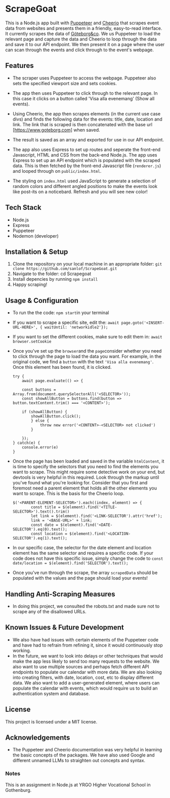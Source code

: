 # ScrapeGoat
This is a Node.js app built with [Puppeteer]() and [Cheerio]() that scrapes event data from websites and presents them in a friendly, easy-to-read interface. It currently scrapes the data of [Göteborg&co](https://www.goteborg.com/evenemang). We us Puppeteer to load the relevant page and capture the data and Cheerio to loop through the data and save it to our API endpoint. We then present it on a page where the user can scan through the events and click through to the event's webpage.

## Features
* The scraper uses Puppeteer to access the webpage. Puppeteer also sets the specified viewport size and sets cookies.
* The app then uses Puppeteer to click through to the relevant page. In this case it clicks on a button called 'Visa alla evenemang' (Show all events).
* Using Cheerio, the app then scrapes elements (in the current use case divs) and finds the following data for the events: title, date, location and link. The link that is scraped is then concatenated with the base url [https://www.goteborg.com] when saved.
* The result is saved as an array and exported for use in our API endpoint.

* The app also uses Express to set up routes and seperate the front-end Javascript, HTML and CSS from the back-end Node.js. The app uses Express to set up an API endpoint which is populated with the scraped data. This is then fetched by the front-end Javascript file (```renderer.js```) and looped through on ```public/index.html```.
* The styling on ```index.html``` used JavaScript to generate a selection of random colors and different angled positions to make the events look like post-its on a noticebard. Refresh and you will see new color!

## Tech Stack
* Node.js
* Express
* Puppeteer
* Nodemon (developer)

## Installation & Setup

1. Clone the repository on your local machine in an appropriate folder: ```git clone https://github.com/sanlof/ScrapeGoat.git```
2. Navigate to the folder: cd Scrapegoat
3. Install depencies by running ```npm install```
5. Happy scraping!

## Usage & Configuration
* To run the the code: ```npm start```in your terminal
* If you want to scrape a specific site, edit the: ```await page.goto('<INSERT-URL-HERE>', { waitUntil: 'networkidle2'});```
* If you want to set the different cookies, make sure to edit them in: ```await browser.setCookie```
* Once you've set up the ```browser```and the ```page```consider whether you need to click through the page to load the data you want. For example, in the original code, we find a ```button``` with the text ```'Visa alla evenemang'```. Once this element has been found, it is clicked.
    ```
    try { 
        await page.evaluate(() => {

        const buttons = Array.from(document.querySelectorAll('<SELECTOR>'));
        const showAllButton = buttons.find(button => button.textContent.trim() === '<CONTENT>'); 

        if (showAllButton) {
            showAllButton.click();
            } else {
                throw new error('<CONTENT>-<SELECTOR> not clicked')
            }
            
        });
    } catch(e) {
        console.error(e)
    }
    ```
* Once the page has been loaded and saved in the variable ```htmlContent```, it is time to specify the selectors that you need to find the elements you want to scrape. This might require some detective work on your end, but devtools is very helpful in this required. Look through the markup until you've found what you're looking for. Consider that you first and foremost need a parent element that holds all the other elements you want to scrape. This is the basis for the Cheerio loop.
  
    ```
    $('<PARENT-ELEMENT-SELECTOR>').each((index, element) => {
            const title = $(element).find('<TITLE-SELECTOR>').text().trim()
            let link = $(element).find('<LINK-SELECTOR').attr('href');
            link = '<BASE-URL>' + link;
            const date = $(element).find('<DATE-SELECTOR').eq(0).text();
            const location = $(element).find('<LOCATION-SELECTOR').eq(1).text();
    ```
* In our specific case, the selector for the date element and location element has the same selector and requires a specific code. If your code does not have this specific issue, simply change the code to ```const date/location = $(element).find('SELECTOR').text();```
* Once you've run through the scrape, the array ```scrapedData``` should be populated with the values and the page should load your events!

## Handling Anti-Scraping Measures
* In doing this project, we consulted the robots.txt and made sure not to scrape any of the disallowed URLs.

## Known Issues & Future Development
* We also have had issues with certain elements of the Puppeteer code and have had to refrain from refining it, since it would continuously stop working.
* In the future, we want to look into delays or other techniques that would make the app less likely to send too many requests to the website. We also want to use multiple sources and perhaps fetch different API endpoints to populate our calendar with more data. We are also looking into creating filters, with date, location, cost, etc to display different data. We also want to add a user-generated element, where users can populate the calendar with events, which would require us to build an authentication system and database.

## License
This project is licensed under a MIT license.

## Acknowledgements
* The Puppeteer and Cheerio documentation was very helpful in learning the basic concepts of the packages. We have also used Google and different unnamed LLMs to straighten out concepts and syntax.

### Notes
This is an assignment in Node.js at YRGO Higher Vocational School in Gothenburg.
